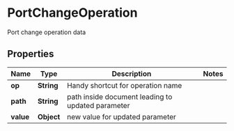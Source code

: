 

# PortChangeOperation

Port change operation data

## Properties

| Name | Type | Description | Notes |
|------------ | ------------- | ------------- | -------------|
|**op** | **String** | Handy shortcut for operation name |  |
|**path** | **String** | path inside document leading to updated parameter |  |
|**value** | **Object** | new value for updated parameter |  |



